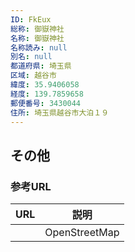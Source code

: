 ```yaml
---
ID: FkEux
総称: 御嶽神社
名称: 御嶽神社
名称読み: null
別名: null
都道府県: 埼玉県
区域: 越谷市
緯度: 35.9406058
経度: 139.7859658
郵便番号: 3430044
住所: 埼玉県越谷市大泊１９
---
```


## その他

### 参考URL

| URL | 説明          |
| --- | ------------- |
|     | OpenStreetMap |
